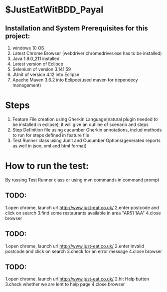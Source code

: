 # $JustEatWitBDD_Payal

## Installation and System Prerequisites for this project:

1. windows 10 OS
2. Latest Chrome Browser (webdriver chromedriver.exe has to be installed)
3. Java 1.8.0_211 installed
4. Latest version of Eclipce
5. Selenium of version 3.141.59 
6. JUnit of version 4.12 into Eclipse
7. Apache Maven 3.6.2 into Eclipce(used maven for dependecy management)

# Steps

1. Feature File creation using Gherkin Language(natural plugin needed to be installed in eclipse), it will give an outline of scenario and steps
2. Step Definition file using cucumber Gherkin annotations, includ methods to run for steps defined in feature file
3. Test Runner class using Junit and Cucumber Options(generated reports as well in json, xml and html format)

# How to run the test:
By russing Test Runner class or using mvn commands in command prompt

## TODO: 
1.open chrome, launch url http://www.just-eat.co.uk/
2.enter postcode and click on search
3.find some restaurants available in area "AR51 1AA"
4.close browser

## TODO:
1.open chrome, launch url http://www.just-eat.co.uk/
2.enter invalid postcode and click on search
3.check for an error message
4.close browser

## TODO:
1.open chrome, launch url http://www.just-eat.co.uk/
2.hit Help button
3.check whether we are lent to help page 
4.close browser
